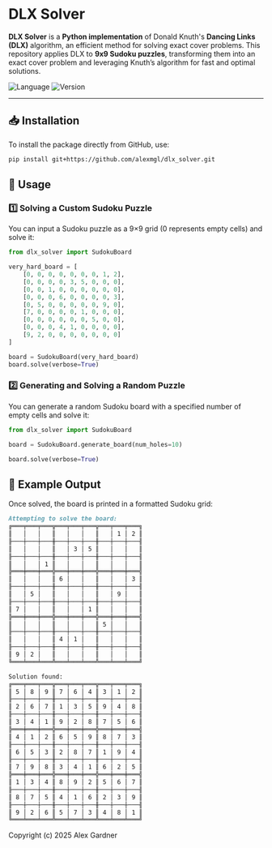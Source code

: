 # DLX Solver

**DLX Solver** is a **Python implementation** of Donald Knuth's **Dancing Links (DLX)** algorithm, an efficient method for solving exact cover problems. This repository applies DLX to **9x9 Sudoku puzzles**, transforming them into an exact cover problem and leveraging Knuth’s algorithm for fast and optimal solutions.

![Language](https://img.shields.io/badge/language-Python-blue)
![Version](https://img.shields.io/badge/version-v0.1.0-brightgreen)

---

## 📥 Installation
To install the package directly from GitHub, use:

```bash
pip install git+https://github.com/alexmgl/dlx_solver.git
```

## 🚀 Usage

### 1️⃣ Solving a Custom Sudoku Puzzle
You can input a Sudoku puzzle as a 9×9 grid (0 represents empty cells) and solve it:
```python
from dlx_solver import SudokuBoard

very_hard_board = [
    [0, 0, 0, 0, 0, 0, 0, 1, 2],
    [0, 0, 0, 0, 3, 5, 0, 0, 0],
    [0, 0, 1, 0, 0, 0, 0, 0, 0],
    [0, 0, 0, 6, 0, 0, 0, 0, 3],
    [0, 5, 0, 0, 0, 0, 0, 9, 0],
    [7, 0, 0, 0, 0, 1, 0, 0, 0],
    [0, 0, 0, 0, 0, 0, 5, 0, 0],
    [0, 0, 0, 4, 1, 0, 0, 0, 0],
    [9, 2, 0, 0, 0, 0, 0, 0, 0]
]

board = SudokuBoard(very_hard_board)
board.solve(verbose=True)
```

### 2️⃣ Generating and Solving a Random Puzzle
You can generate a random Sudoku board with a specified number of empty cells and solve it:
```python
from dlx_solver import SudokuBoard

board = SudokuBoard.generate_board(num_holes=10)

board.solve(verbose=True)
```

## 📜 Example Output
Once solved, the board is printed in a formatted Sudoku grid:
```md
Attempting to solve the board:
╔═══╤═══╤═══╦═══╤═══╤═══╦═══╤═══╤═══╗
║   │   │   ║   │   │   ║   │ 1 │ 2 ║
╟───┼───┼───╫───┼───┼───╫───┼───┼───╢
║   │   │   ║   │ 3 │ 5 ║   │   │   ║
╟───┼───┼───╫───┼───┼───╫───┼───┼───╢
║   │   │ 1 ║   │   │   ║   │   │   ║
╠═══╪═══╪═══╬═══╪═══╪═══╬═══╪═══╪═══╣
║   │   │   ║ 6 │   │   ║   │   │ 3 ║
╟───┼───┼───╫───┼───┼───╫───┼───┼───╢
║   │ 5 │   ║   │   │   ║   │ 9 │   ║
╟───┼───┼───╫───┼───┼───╫───┼───┼───╢
║ 7 │   │   ║   │   │ 1 ║   │   │   ║
╠═══╪═══╪═══╬═══╪═══╪═══╬═══╪═══╪═══╣
║   │   │   ║   │   │   ║ 5 │   │   ║
╟───┼───┼───╫───┼───┼───╫───┼───┼───╢
║   │   │   ║ 4 │ 1 │   ║   │   │   ║
╟───┼───┼───╫───┼───┼───╫───┼───┼───╢
║ 9 │ 2 │   ║   │   │   ║   │   │   ║
╚═══╧═══╧═══╩═══╧═══╧═══╩═══╧═══╧═══╝

Solution found:
╔═══╤═══╤═══╦═══╤═══╤═══╦═══╤═══╤═══╗
║ 5 │ 8 │ 9 ║ 7 │ 6 │ 4 ║ 3 │ 1 │ 2 ║
╟───┼───┼───╫───┼───┼───╫───┼───┼───╢
║ 2 │ 6 │ 7 ║ 1 │ 3 │ 5 ║ 9 │ 4 │ 8 ║
╟───┼───┼───╫───┼───┼───╫───┼───┼───╢
║ 3 │ 4 │ 1 ║ 9 │ 2 │ 8 ║ 7 │ 5 │ 6 ║
╠═══╪═══╪═══╬═══╪═══╪═══╬═══╪═══╪═══╣
║ 4 │ 1 │ 2 ║ 6 │ 5 │ 9 ║ 8 │ 7 │ 3 ║
╟───┼───┼───╫───┼───┼───╫───┼───┼───╢
║ 6 │ 5 │ 3 ║ 2 │ 8 │ 7 ║ 1 │ 9 │ 4 ║
╟───┼───┼───╫───┼───┼───╫───┼───┼───╢
║ 7 │ 9 │ 8 ║ 3 │ 4 │ 1 ║ 6 │ 2 │ 5 ║
╠═══╪═══╪═══╬═══╪═══╪═══╬═══╪═══╪═══╣
║ 1 │ 3 │ 4 ║ 8 │ 9 │ 2 ║ 5 │ 6 │ 7 ║
╟───┼───┼───╫───┼───┼───╫───┼───┼───╢
║ 8 │ 7 │ 5 ║ 4 │ 1 │ 6 ║ 2 │ 3 │ 9 ║
╟───┼───┼───╫───┼───┼───╫───┼───┼───╢
║ 9 │ 2 │ 6 ║ 5 │ 7 │ 3 ║ 4 │ 8 │ 1 ║
╚═══╧═══╧═══╩═══╧═══╧═══╩═══╧═══╧═══╝

```

Copyright (c) 2025 Alex Gardner